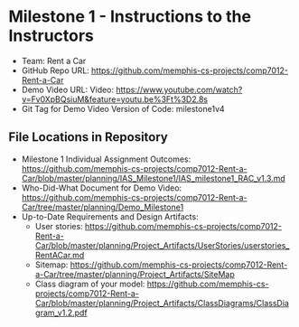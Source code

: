 # Milestone 1 - Instructions to the Instructors

- Team: Rent a Car
- GitHub Repo URL: https://github.com/memphis-cs-projects/comp7012-Rent-a-Car
- Demo Video URL: Video: https://www.youtube.com/watch?v=Fv0XpBQsiuM&feature=youtu.be%3Ft%3D2.8s
- Git Tag for Demo Video Version of Code: milestone1v4 

## File Locations in Repository

- Milestone 1 Individual Assignment Outcomes: https://github.com/memphis-cs-projects/comp7012-Rent-a-Car/blob/master/planning/IAS_Milestone1/IAS_milestone1_RAC_v1.3.md
- Who-Did-What Document for Demo Video: https://github.com/memphis-cs-projects/comp7012-Rent-a-Car/tree/master/planning/Demo_Milestone1
- Up-to-Date Requirements and Design Artifacts:
  - User stories:  https://github.com/memphis-cs-projects/comp7012-Rent-a-Car/blob/master/planning/Project_Artifacts/UserStories/userstories_RentACar.md
  - Sitemap: https://github.com/memphis-cs-projects/comp7012-Rent-a-Car/tree/master/planning/Project_Artifacts/SiteMap
  - Class diagram of your model: https://github.com/memphis-cs-projects/comp7012-Rent-a-Car/blob/master/planning/Project_Artifacts/ClassDiagrams/ClassDiagram_v1.2.pdf
